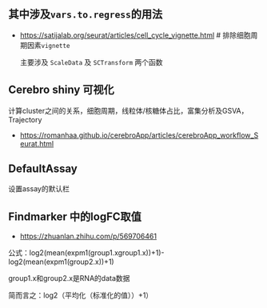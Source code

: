 其中涉及`vars.to.regress`的用法
-----
- https://satijalab.org/seurat/articles/cell_cycle_vignette.html # 排除细胞周期因素`vignette`

    主要涉及 `ScaleData` 及 `SCTransform` 两个函数

Cerebro shiny 可视化
---
计算cluster之间的关系，细胞周期，线粒体/核糖体占比，富集分析及GSVA，Trajectory 
- https://romanhaa.github.io/cerebroApp/articles/cerebroApp_workflow_Seurat.html

DefaultAssay
----
设置assay的默认栏

Findmarker 中的logFC取值
----
- https://zhuanlan.zhihu.com/p/569706461

公式：log2(mean(expm1(group1.xgroup1.x))+1)-log2(mean(expm1(group2.x))+1)

group1.x和group2.x是RNA的data数据

简而言之：log2（平均化（标准化的值））+1）
